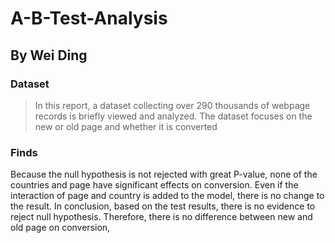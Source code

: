 # A-B-Test-Analysis
## By Wei Ding

### Dataset

>In this report, a dataset collecting over 290 thousands of webpage records is briefly viewed and analyzed. The dataset focuses on the new or old page and whether it is converted

### Finds

Because the null hypothesis is not rejected with great P-value, none of the countries and page have significant effects on conversion. Even if the interaction of page and country is added to the model, there is no change to the result. In conclusion, based on the test results, there is no evidence to reject null hypothesis. Therefore, there is no difference between new and old page on conversion,
